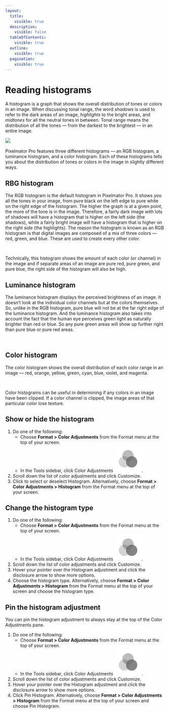 ```yaml
---
layout:
  title:
    visible: true
  description:
    visible: false
  tableOfContents:
    visible: true
  outline:
    visible: true
  pagination:
    visible: true
---
```


# Reading histograms

A histogram is a graph that shows the overall distribution of tones or colors in an image. When discussing tonal range, the word _shadows_ is used to refer to the dark areas of an image, _highlights_ to the bright areas, and _midtones_ for all the neutral tones in between. Tonal range means the distribution of all the tones — from the darkest to the brightest — in an entire image.

![](https://help.pixelmator.com/pixelmator-pro/3.5/assets/English/1588149132000.png)

Pixelmator Pro features three different histograms — an RGB histogram, a luminance histogram, and a color histogram. Each of these histograms tells you about the distribution of tones or colors in the image in slightly different ways.

## RBG histogram

The RGB histogram is the default histogram in Pixelmator Pro. It shows you all the tones in your image, from pure black on the left edge to pure white on the right edge of the histogram. The higher the graph is at a given point, the more of the tone is in the image. Therefore, a fairly dark image with lots of shadows will have a histogram that is higher on the left side (the shadows), while a fairly bright image will have a histogram that is higher on the right side (the highlights). The reason the histogram is known as an RGB histogram is that digital images are composed of a mix of three colors — red, green, and blue. These are used to create every other color.

<div align="left">

<img src="https://help.pixelmator.com/pixelmator-pro/3.5/assets/English/1591963450000.png" alt="" width="375">

</div>

Technically, this histogram shows the amount of each color (or channel) in the image and if separate areas of an image are pure red, pure green, and pure blue, the right side of the histogram will also be high.

## Luminance histogram

The luminance histogram displays the perceived brightness of an image. It doesn’t look at the individual color channels but at the colors themselves. So, unlike in the RGB histogram, pure blue will not be at the far right edge of the luminance histogram. And the luminance histogram also takes into account the fact that the human eye perceives green light as naturally brighter than red or blue. So any pure green areas will show up further right than pure blue or pure red areas.

<div align="left">

<img src="https://help.pixelmator.com/pixelmator-pro/3.5/assets/English/1591963437000.png" alt="" width="375">

</div>

## Color histogram

The color histogram shows the overall distribution of each color range in an image — red, orange, yellow, green, cyan, blue, violet, and magenta.

<div align="left">

<img src="https://help.pixelmator.com/pixelmator-pro/3.5/assets/English/1591963397000.png" alt="" width="375">

</div>

Color histograms can be useful in determining if any colors in an image have been clipped. If a color channel is clipped, the image areas of that particular color lose texture.

## Show or hide the histogram

1. Do one of the following:
   * Choose **Format > Color Adjustments** from the Format menu at the top of your screen.
   * In the Tools sidebar, click Color Adjustments <img src="../.gitbook/assets/Color-Adjustments.png" alt="" data-size="line">.
2. Scroll down the list of color adjustments and click Customize.
3. Click to select or deselect Histogram. Alternatively, choose **Format > Color Adjustments > Histogram** from the Format menu at the top of your screen.

## Change the histogram type

1. Do one of the following:
   * Choose **Format > Color Adjustments** from the Format menu at the top of your screen.
   * In the Tools sidebar, click Color Adjustments <img src="../.gitbook/assets/Color-Adjustments.png" alt="" data-size="line">.
2. Scroll down the list of color adjustments and click Customize.
3. Hover your pointer over the Histogram adjustment and click the disclosure arrow to show more options.
4. Choose the histogram type. Alternatively, choose **Format > Color Adjustments > Histogram** from the Format menu at the top of your screen and choose the histogram type.

## Pin the histogram adjustment

You can pin the histogram adjustment to always stay at the top of the Color Adjustments pane.

1. Do one of the following:
   * Choose **Format > Color Adjustments** from the Format menu at the top of your screen.
   * In the Tools sidebar, click Color Adjustments <img src="../.gitbook/assets/Color-Adjustments.png" alt="" data-size="line">.
2. Scroll down the list of color adjustments and click Customize.
3. Hover your pointer over the Histogram adjustment and click the disclosure arrow to show more options.
4. Click Pin Histogram. Alternatively, choose **Format > Color Adjustments > Histogram** from the Format menu at the top of your screen and choose Pin Histogram.
